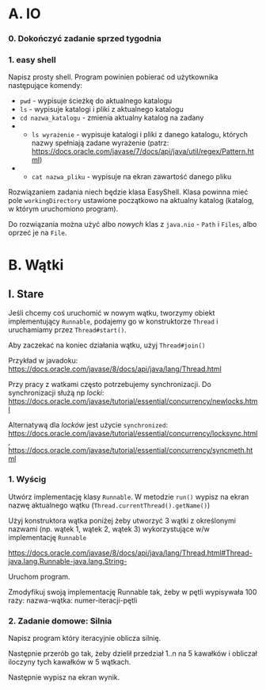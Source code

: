 # A. IO

### 0. Dokończyć zadanie sprzed tygodnia

### 1. easy shell
Napisz prosty shell.
Program powinien pobierać od użytkownika następujące komendy:

- `pwd` - wypisuje ścieżkę do aktualnego katalogu
- `ls` - wypisuje katalogi i pliki z aktualnego katalogu
- `cd nazwa_katalogu` - zmienia aktualny katalog na zadany
- * `ls wyrażenie` - wypisuje katalogi i pliki z danego katalogu, których nazwy spełniają zadane wyrażenie (patrz: https://docs.oracle.com/javase/7/docs/api/java/util/regex/Pattern.html)
- * `cat nazwa_pliku` - wypisuje na ekran zawartość danego pliku

Rozwiązaniem zadania niech będzie klasa EasyShell. Klasa powinna mieć pole `workingDirectory` ustawione początkowo na aktualny katalog (katalog, w którym uruchomiono program).

Do rozwiązania można użyć albo *nowych* klas z `java.nio` - `Path` i `Files`, albo oprzeć je na `File`.

# B. Wątki

## I. Stare

Jeśli chcemy coś uruchomić w nowym wątku, tworzymy obiekt implementujący `Runnable`, podajemy go w konstruktorze `Thread` i uruchamiamy przez `Thread#start()`.

Aby zaczekać na koniec działania wątku, użyj `Thread#join()`

Przykład w javadoku: https://docs.oracle.com/javase/8/docs/api/java/lang/Thread.html

Przy pracy z watkami często potrzebujemy synchronizacji.
Do synchronizacji służą np *locki*: https://docs.oracle.com/javase/tutorial/essential/concurrency/newlocks.html

Alternatywą dla *locków* jest użycie `synchronized`: https://docs.oracle.com/javase/tutorial/essential/concurrency/locksync.html, https://docs.oracle.com/javase/tutorial/essential/concurrency/syncmeth.html

### 1. Wyścig
Utwórz implementację klasy `Runnable`. W metodzie `run()` wypisz na ekran nazwę aktualnego wątku (`Thread.currentThread().getName()`)

Użyj konstruktora wątka poniżej żeby utworzyć 3 wątki z określonymi nazwami (np. wątek 1, wątek 2, wątek 3) wykorzystujące w/w implementację `Runnable`

https://docs.oracle.com/javase/8/docs/api/java/lang/Thread.html#Thread-java.lang.Runnable-java.lang.String-

Uruchom program.

Zmodyfikuj swoją implementację Runnable tak, żeby w pętli wypisywała 100 razy:
nazwa-wątka: numer-iteracji-pętli

### 2. Zadanie domowe: Silnia

Napisz program który iteracyjnie oblicza silnię.

Następnie przerób go tak, żeby dzielił przedział 1..n na 5 kawałków i obliczał iloczyny tych kawałków w 5 wątkach.

Następnie wypisz na ekran wynik.
